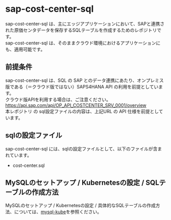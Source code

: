 # sap-cost-center-sql

sap-cost-center-sql は、主にエッジアプリケーションにおいて、SAPと連携された原価センタデータを保存するSQLテーブルを作成するためのレポジトリです。  
sap-cost-center-sql は、そのままクラウド環境におけるアプリケーションにも、適用可能です。  

## 前提条件  
sap-cost-center-sql は、SQL の SAP とのデータ連携にあたり、オンプレミス版である（＝クラウド版ではない）SAPS4HANA API の利用を前提としています。  
クラウド版APIを利用する場合は、ご注意ください。  
https://api.sap.com/api/OP_API_COSTCENTER_SRV_0001/overview         
本レポジトリ の sql設定ファイルの内容は、上記URL の API 仕様を前提としています。    

## sqlの設定ファイル

sap-cost-center-sql には、sqlの設定ファイルとして、以下のファイルが含まれています。  

* cost-center.sql


## MySQLのセットアップ / Kubernetesの設定 / SQLテーブルの作成方法

MySQLのセットアップ / Kubernetesの設定 / 具体的なSQLテーブルの作成方法、については、[mysql-kube](https://github.com/latonaio/mysql-kube)を参照ください。

